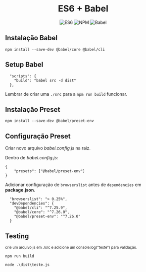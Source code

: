 <h1 align="center">ES6 + Babel</h1>

<p align=center>
    <img src="https://img.shields.io/badge/javascript-es6-8A2BE2" alt="ES6">
    </img> 
    <img src="https://img.shields.io/badge/npm-v%2010.8.1-F52E42" alt="NPM">
    </img> 
    <img src="https://img.shields.io/badge/babel-7.26.0-orange?logo=babel" alt="Babel">
    </img> 
</p>

## Instalação Babel 

```npm install --save-dev @babel/core @babel/cli```


## Setup Babel

```
  "scripts": {
    "build": "babel src -d dist"
  },
```

Lembrar de criar uma ```./src``` para a ```npm run build``` funcionar.

## Instalação Preset 

```npm install --save-dev @babel/preset-env```

## Configuração Preset

Criar novo arquivo _babel.config.js_ na raiz.

Dentro de _babel.config.js_:

```
{
    "presets": ["@babel/preset-env"]
}
```
Adicionar configuração de ```browserslist``` antes de ```dependencies``` em __package.json__.

```
  "browserslist": "> 0.25%",
  "devDependencies": {
    "@babel/cli": "^7.25.9",
    "@babel/core": "^7.26.0",
    "@babel/preset-env": "^7.26.0"
  }
```

## Testing

<sup>crie um arquivo js em ./src e adicione um console.log("teste") para validação.<sup>


```npm run build```

```node .\dist\teste.js```





